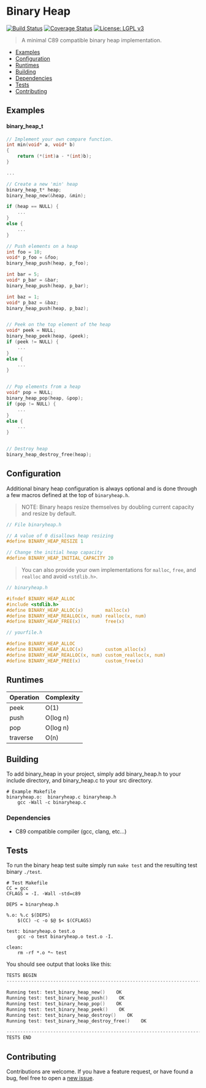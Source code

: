 Binary Heap
=============

[![Build Status](https://travis-ci.org/chadmowery/binaryheap.svg?branch=master)](https://travis-ci.org/chadmowery/binaryheap) [![Coverage Status](https://coveralls.io/repos/github/chadmowery/binaryheap/badge.svg?branch=master)](https://coveralls.io/github/chadmowery/binaryheap?branch=master) [![License: LGPL v3](https://img.shields.io/badge/License-LGPL%20v3-blue.svg)](http://www.gnu.org/licenses/lgpl-3.0)
> A minimal C89 compatible binary heap implementation.

- [Examples](#examples)
- [Configuration](#configuration)
- [Runtimes](#runtimes)
- [Building](#building)
- [Dependencies](#dependencies)
- [Tests](#tests)
- [Contributing](#contributing)

## Examples

#### binary_heap_t
```c
// Implement your own compare function.
int min(void* a, void* b)
{
    return (*(int)a - *(int)b);
}

...

// Create a new 'min' heap
binary_heap_t* heap;
binary_heap_new(&heap, &min);

if (heap == NULL) {
    ...
}
else {
    ...
}

// Push elements on a heap
int foo = 10;
void* p_foo = &foo;
binary_heap_push(heap, p_foo);

int bar = 5;
void* p_bar = &bar;
binary_heap_push(heap, p_bar);

int baz = 1;
void* p_baz = &baz;
binary_heap_push(heap, p_baz);


// Peek on the top element of the heap
void* peek = NULL;
binary_heap_peek(heap, &peek);
if (peek != NULL) {
    ...
}
else {
    ...
}


// Pop elements from a heap
void* pop = NULL;
binary_heap_pop(heap, &pop);
if (pop != NULL) {
    ...
}
else {
    ...
}


// Destroy heap
binary_heap_destroy_free(heap);
```

## Configuration

Additional binary heap configuration is always optional and is done through a few macros defined at the top of `binaryheap.h`.

> NOTE: Binary heaps resize themselves by doubling current capacity and resize by default.

```c
// File binaryheap.h

// A value of 0 disallows heap resizing
#define BINARY_HEAP_RESIZE 1

// Change the initial heap capacity
#define BINARY_HEAP_INITIAL_CAPACITY 20
```

> You can also provide your own implementations for `malloc`, `free`, and `realloc` and avoid `<stdlib.h>`.

```c
// binaryheap.h

#ifndef BINARY_HEAP_ALLOC
#include <stdlib.h>
#define BINARY_HEAP_ALLOC(x)        malloc(x)
#define BINARY_HEAP_REALLOC(x, num) realloc(x, num)
#define BINARY_HEAP_FREE(x)         free(x)
```

```c
// yourfile.h

#define BiNARY_HEAP_ALLOC
#define BINARY_HEAP_ALLOC(x)        custom_alloc(x)
#define BINARY_HEAP_REALLOC(x, num) custom_realloc(x, num)
#define BINARY_HEAP_FREE(x)         custom_free(x)
```

## Runtimes
Operation | Complexity
------------ | -------------
peek | O(1)
push | O(log n)
pop | O(log n)
traverse | O(n)

## Building

To add binary_heap in your project, simply add binary_heap.h to your include directory, and binary_heap.c to your src directory.

```make
# Example Makefile
binaryheap.o:  binaryheap.c binaryheap.h
    gcc -Wall -c binaryheap.c
```

### Dependencies

- C89 compatible compiler (gcc, clang, etc...)

## Tests

To run the binary heap test suite simply run `make test` and the resulting test binary `./test`.

```make
# Test Makefile
CC = gcc
CFLAGS = -I. -Wall -std=c89

DEPS = binaryheap.h

%.o: %.c $(DEPS)
    $(CC) -c -o $@ $< $(CFLAGS)

test: binaryheap.o test.o 
    gcc -o test binaryheap.o test.o -I.

clean:
    rm -rf *.o *~ test
```

You should see output that looks like this:
```c
TESTS BEGIN
---------------------------------------------------------------------------

Running test: test_binary_heap_new()    OK
Running test: test_binary_heap_push()    OK
Running test: test_binary_heap_pop()    OK
Running test: test_binary_heap_peek()    OK
Running test: test_binary_heap_destroy()    OK
Running test: test_binary_heap_destroy_free()    OK

---------------------------------------------------------------------------
TESTS END
```

## Contributing

Contributions are welcome. If you have a feature request, or have found a bug, feel free to open a [new issue](https://github.com/chadmowery/binaryheap/issues/new).
